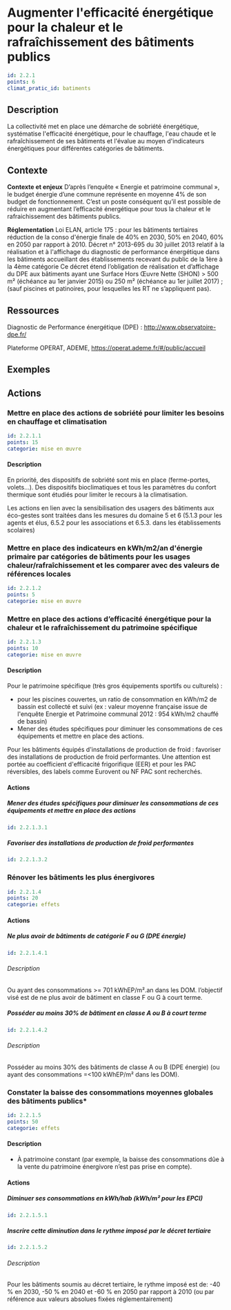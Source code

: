 # Augmenter l'efficacité énergétique pour la chaleur et le rafraîchissement des bâtiments publics
```yaml
id: 2.2.1
points: 6
climat_pratic_id: batiments
```
## Description
La collectivité met en place une démarche de sobriété énergétique, systématise l'efficacité énergétique, pour le chauffage, l'eau chaude et le rafraîchissement de ses bâtiments et l'évalue au moyen d'indicateurs énergétiques pour différentes catégories de bâtiments.

## Contexte
**Contexte et enjeux**
D’après l’enquête « Energie et patrimoine communal », le budget énergie d’une commune représente en moyenne 4% de son budget de fonctionnement. C’est un poste conséquent qu’il est possible de réduire en augmentant l’efficacité énergétique pour tous la chaleur et le rafraichissement des bâtiments publics.

**Réglementation**
Loi ELAN, article 175 : pour les bâtiments tertiaires réduction de la conso d'énergie finale de 40% en 2030, 50% en 2040, 60% en 2050 par rapport à 2010.
Décret n° 2013-695 du 30 juillet 2013 relatif à la réalisation et à l'affichage du diagnostic de performance énergétique dans les bâtiments accueillant des établissements recevant du public de la 1ère à la 4ème catégorie
Ce décret étend l’obligation de réalisation et d’affichage du DPE aux bâtiments ayant une Surface Hors Œuvre Nette (SHON) &gt; 500 m² (échéance au 1er janvier 2015) ou 250 m² (échéance au 1er juillet 2017) ; (sauf piscines et patinoires, pour lesquelles les RT ne s’appliquent pas).

## Ressources
Diagnostic de Performance énergétique (DPE) : <a href="http://www.observatoire-dpe.fr/">http://www.observatoire-dpe.fr/</a>

Plateforme OPERAT, ADEME, <a href="https://operat.ademe.fr/#/public/accueil">https://operat.ademe.fr/#/public/accueil</a>

## Exemples


## Actions
### Mettre en place des actions de sobriété pour limiter les besoins en chauffage et climatisation
```yaml
id: 2.2.1.1
points: 15
categorie: mise en œuvre
```
#### Description
En priorité, des dispositifs de sobriété sont mis en place (ferme-portes, volets…). Des dispositifs bioclimatiques et tous les paramètres du confort thermique sont étudiés pour limiter le recours à la climatisation.

Les actions en lien avec la sensibilisation des usagers des bâtiments aux éco-gestes sont traitées dans les mesures du domaine 5 et 6 (5.1.3 pour les agents et élus, 6.5.2 pour les associations et 6.5.3. dans les établissements scolaires)



### Mettre en place des indicateurs en kWh/m2/an d'énergie primaire par catégories de bâtiments pour les usages chaleur/rafraîchissement et les comparer avec des valeurs de références locales
```yaml
id: 2.2.1.2
points: 5
categorie: mise en œuvre
```

### Mettre en place des actions d’efficacité énergétique pour la chaleur et le rafraîchissement du patrimoine spécifique
```yaml
id: 2.2.1.3
points: 10
categorie: mise en œuvre
```
#### Description
Pour le patrimoine spécifique (très gros équipements sportifs ou culturels) :
- pour les piscines couvertes, un ratio de consommation en kWh/m2 de bassin est collecté et suivi (ex : valeur moyenne française issue de l'enquête Energie et Patrimoine communal 2012 : 954 kWh/m2 chauffé de bassin)
- Mener des études spécifiques pour diminuer les consommations de ces équipements et mettre en place des actions.

Pour les bâtiments équipés d'installations de production de froid : favoriser des installations de production de froid performantes. Une attention est portée au coefficient d'efficacité frigorifique (EER) et pour les PAC réversibles, des labels comme Eurovent ou NF PAC sont recherchés.

#### Actions
##### Mener des études spécifiques pour diminuer les consommations de ces équipements et mettre en place des actions
```yaml
id: 2.2.1.3.1
```

##### Favoriser des installations de production de froid performantes
```yaml
id: 2.2.1.3.2
```


### Rénover les bâtiments les plus énergivores
```yaml
id: 2.2.1.4
points: 20
categorie: effets
```
#### Actions
##### Ne plus avoir de bâtiments de catégorie F ou G (DPE énergie)
```yaml
id: 2.2.1.4.1
```
###### Description
Ou ayant des consommations >= 701 kWhEP/m².an dans les DOM. l’objectif visé est de ne plus avoir de bâtiment en classe F ou G à court terme.

##### Posséder au moins 30% de bâtiment en classe A ou B à court terme
```yaml
id: 2.2.1.4.2
```
###### Description
Posséder au moins 30% des bâtiments de classe A ou B (DPE énergie) (ou ayant des consommations =<100 kWhEP/m² dans les DOM).


### Constater la baisse des consommations moyennes globales des bâtiments publics*
```yaml
id: 2.2.1.5
points: 50
categorie: effets
```
#### Description
* À patrimoine constant (par exemple, la baisse des consommations dûe à la vente du patrimoine énergivore n’est pas prise en compte).

#### Actions
##### Diminuer ses consommations en kWh/hab (kWh/m² pour les EPCI)
```yaml
id: 2.2.1.5.1
```

##### Inscrire cette diminution dans le rythme imposé par le décret tertiaire
```yaml
id: 2.2.1.5.2
```
###### Description
Pour les bâtiments soumis au décret tertiaire, le rythme imposé est de: -40 % en 2030, -50 % en 2040 et -60 % en 2050 par rapport à 2010 (ou par référence aux valeurs absolues fixées réglementairement)
